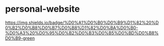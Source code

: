 # personal-website
https://img.shields.io/badge/%D0%A1%D0%B0%D0%B9%D1%82%20%D0%B2%D0%B8%D0%B7%D0%B8%D1%82%D0%BA%D0%B0-%D0%A3%20%D0%95%D0%B2%D0%B3%D0%B5%D0%BD%D0%B8%D0%B9-green
